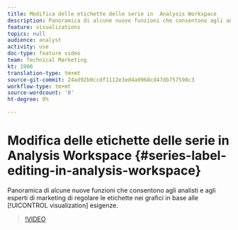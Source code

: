 ```yaml
---
title: Modifica delle etichette delle serie in  Analysis Workspace
description: Panoramica di alcune nuove funzioni che consentono agli analisti e agli esperti di marketing di regolare le etichette nei grafici in base alle esigenze di visualizzazione.
feature: visualizations
topics: null
audience: analyst
activity: use
doc-type: feature video
team: Technical Marketing
kt: 1906
translation-type: tm+mt
source-git-commit: 24ad92b0ccdf1112e3ed4a0968cd47db757598c3
workflow-type: tm+mt
source-wordcount: '0'
ht-degree: 0%

---
```



# Modifica delle etichette delle serie in  Analysis Workspace {#series-label-editing-in-analysis-workspace}

Panoramica di alcune nuove funzioni che consentono agli analisti e agli esperti di marketing di regolare le etichette nei grafici in base alle [!UICONTROL visualization] esigenze.

>[!VIDEO](https://video.tv.adobe.com/v/23728/?quality=12)
